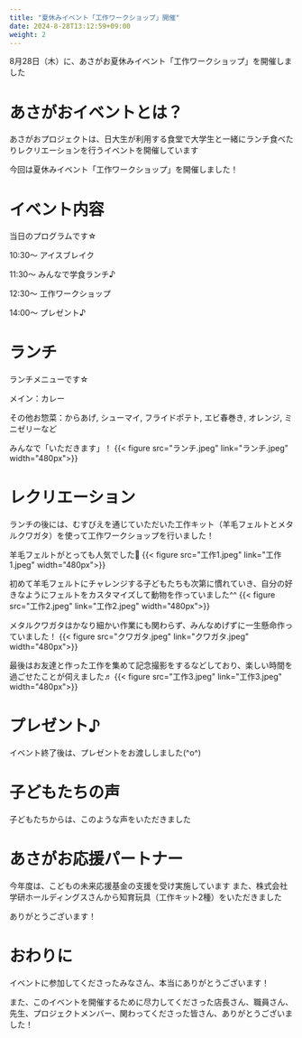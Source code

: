 ```yaml
---
title: "夏休みイベント「工作ワークショップ」開催"
date: 2024-8-28T13:12:59+09:00
weight: 2
---
```

8月28日（木）に、あさがお夏休みイベント「工作ワークショップ」を開催しました
<!--more-->
# あさがおイベントとは？
あさがおプロジェクトは、日大生が利用する食堂で大学生と一緒にランチ食べたりレクリエーションを行うイベントを開催しています

今回は夏休みイベント「工作ワークショップ」を開催しました！

# イベント内容
当日のプログラムです☆

10:30〜 アイスブレイク

11:30〜 みんなで学食ランチ♪

12:30〜 工作ワークショップ

14:00〜 プレゼント♪

# ランチ
ランチメニューです☆

メイン：カレー

その他お惣菜：からあげ, シューマイ, フライドポテト, エビ春巻き, オレンジ, ミニゼリーなど

みんなで「いただきます」！
{{< figure src="ランチ.jpeg" link="ランチ.jpeg" width="480px">}}

# レクリエーション
ランチの後には、むすびえを通じていただいた工作キット（羊毛フェルトとメタルクワガタ）を使って工作ワークショップを行いました！

羊毛フェルトがとっても人気でした🐏
{{< figure src="工作1.jpeg" link="工作1.jpeg" width="480px">}}

初めて羊毛フェルトにチャレンジする子どもたちも次第に慣れていき、自分の好きなようにフェルトをカスタマイズして動物を作っていました^^
{{< figure src="工作2.jpeg" link="工作2.jpeg" width="480px">}}

メタルクワガタはかなり細かい作業にも関わらず、みんなめげずに一生懸命作っていました！
{{< figure src="クワガタ.jpeg" link="クワガタ.jpeg" width="480px">}}

最後はお友達と作った工作を集めて記念撮影をするなどしており、楽しい時間を過ごせたことが伺えました♬
{{< figure src="工作3.jpeg" link="工作3.jpeg" width="480px">}}

# プレゼント♪
イベント終了後は、プレゼントをお渡ししました(^o^)

# 子どもたちの声
子どもたちからは、このような声をいただきました

# あさがお応援パートナー
今年度は、こどもの未来応援基金の支援を受け実施しています
また、株式会社学研ホールディングスさんから知育玩具（工作キット2種）をいただきました

ありがとうございます！

# おわりに
イベントに参加してくださったみなさん、本当にありがとうございます！

また、このイベントを開催するために尽力してくださった店長さん、職員さん、先生、プロジェクトメンバー、関わってくださった皆さん、ありがとうございました！